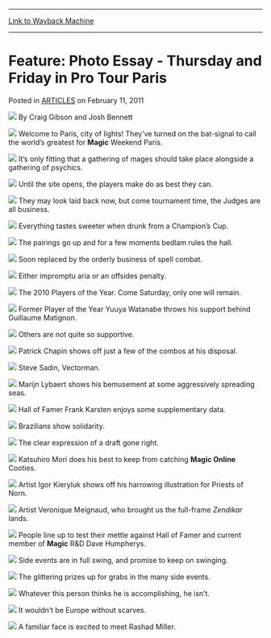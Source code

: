 
---
[Link to Wayback Machine](https://web.archive.org/web/20150911055437/http://magic.wizards.com/en/articles/archive/feature-photo-essay-thursday-and-friday-pro-tour-paris-2011-02-11)

[_metadata_:author]:- "Craig Gibson and Josh Bennett"
[_metadata_:description]:- "Welcome to Paris, city of lights! They’ve turned on the bat-signal to call the world’s greatest for Magic Weekend Paris."
[_metadata_:generator]:- "Drupal 7 (http://drupal.org)"
[_metadata_:node]:- "316413"
[_metadata_:publish_date]:- "2011-02-11"
[_metadata_:source]:- "div-main-content"
[_metadata_:title]:- "Feature: Photo Essay - Thursday and Friday in Pro Tour Paris"
[_metadata_:wayback_capture_timestamp]:- "2015-09-11 05:54:37"
[_metadata_:wayback_raw_url]:- "https://web.archive.org/web/20150911055437id_/http://magic.wizards.com/en/articles/archive/feature-photo-essay-thursday-and-friday-pro-tour-paris-2011-02-11"
[_metadata_:wayback_url]:- "http://magic.wizards.com/en/articles/archive/feature-photo-essay-thursday-and-friday-pro-tour-paris-2011-02-11"
---


Feature: Photo Essay - Thursday and Friday in Pro Tour Paris
============================================================



 Posted in [ARTICLES](/en/articles)
 on February 11, 2011 






![](https://media.magic.wizards.com/styles/auth_small/public/images/person/080314_1954.jpg)
By Craig Gibson and Josh Bennett











![](https://media.wizards.com/legacy/mtg/images/daily/events/ptpar11/pe_01.jpg)
Welcome to Paris, city of lights! They’ve turned on the bat-signal to call the world’s greatest for **Magic** Weekend Paris.


![](https://media.wizards.com/legacy/mtg/images/daily/events/ptpar11/pe_02.jpg)
It’s only fitting that a gathering of mages should take place alongside a gathering of psychics.


![](https://media.wizards.com/legacy/mtg/images/daily/events/ptpar11/pe_03.jpg)
Until the site opens, the players make do as best they can.


![](https://media.wizards.com/legacy/mtg/images/daily/events/ptpar11/pe_04.jpg)
They may look laid back now, but come tournament time, the Judges are all business.


![](https://media.wizards.com/legacy/mtg/images/daily/events/ptpar11/pe_05.jpg)
Everything tastes sweeter when drunk from a Champion’s Cup.


![](https://media.wizards.com/legacy/mtg/images/daily/events/ptpar11/pe_06.jpg)
The pairings go up and for a few moments bedlam rules the hall.


![](https://media.wizards.com/legacy/mtg/images/daily/events/ptpar11/pe_07.jpg)
Soon replaced by the orderly business of spell combat.


![](https://media.wizards.com/legacy/mtg/images/daily/events/ptpar11/pe_08.jpg)
Either impromptu aria or an offsides penalty.


![](https://media.wizards.com/legacy/mtg/images/daily/events/ptpar11/pe_09.jpg)
The 2010 Players of the Year. Come Saturday, only one will remain.


![](https://media.wizards.com/legacy/mtg/images/daily/events/ptpar11/pe_10.jpg)
Former Player of the Year Yuuya Watanabe throws his support behind Guillaume Matignon.


![](https://media.wizards.com/legacy/mtg/images/daily/events/ptpar11/pe_11.jpg)
Others are not quite so supportive.


![](https://media.wizards.com/legacy/mtg/images/daily/events/ptpar11/pe_12.jpg)
Patrick Chapin shows off just a few of the combos at his disposal.


![](https://media.wizards.com/legacy/mtg/images/daily/events/ptpar11/pe_13.jpg)
Steve Sadin, Vectorman.


![](https://media.wizards.com/legacy/mtg/images/daily/events/ptpar11/pe_14.jpg)
Marijn Lybaert shows his bemusement at some aggressively spreading seas.


![](https://media.wizards.com/legacy/mtg/images/daily/events/ptpar11/pe_15.jpg)
Hall of Famer Frank Karsten enjoys some supplementary data.


![](https://media.wizards.com/legacy/mtg/images/daily/events/ptpar11/pe_16.jpg)
Brazilians show solidarity.


![](https://media.wizards.com/legacy/mtg/images/daily/events/ptpar11/pe_17.jpg)
The clear expression of a draft gone right.


![](https://media.wizards.com/legacy/mtg/images/daily/events/ptpar11/pe_18.jpg)
Katsuhiro Mori does his best to keep from catching **Magic Online** Cooties.


![](https://media.wizards.com/legacy/mtg/images/daily/events/ptpar11/pe_19.jpg)
Artist Igor Kieryluk shows off his harrowing illustration for Priests of Norn.


![](https://media.wizards.com/legacy/mtg/images/daily/events/ptpar11/pe_20.jpg)
Artist Veronique Meignaud, who brought us the full-frame *Zendikar* lands.


![](https://media.wizards.com/legacy/mtg/images/daily/events/ptpar11/pe_21.jpg)
People line up to test their mettle against Hall of Famer and current member of **Magic** R&D Dave Humpherys.


![](https://media.wizards.com/legacy/mtg/images/daily/events/ptpar11/pe_22.jpg)
Side events are in full swing, and promise to keep on swinging.


![](https://media.wizards.com/legacy/mtg/images/daily/events/ptpar11/pe_23.jpg)
The glittering prizes up for grabs in the many side events.


![](https://media.wizards.com/legacy/mtg/images/daily/events/ptpar11/pe_24.jpg)
Whatever this person thinks he is accomplishing, he isn’t.


![](https://media.wizards.com/legacy/mtg/images/daily/events/ptpar11/pe_25.jpg)
It wouldn’t be Europe without scarves.


![](https://media.wizards.com/legacy/mtg/images/daily/events/ptpar11/pe_26.jpg)
A familiar face is excited to meet Rashad Miller.








